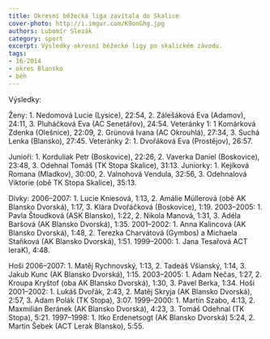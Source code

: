 ```yaml
---
title: Okresní běžecká liga zavítala do Skalice
cover-photo: http://i.imgur.com/K9onGhg.jpg 
authors: Lubomír Slezák 
category: sport
excerpt: Výsledky okresní běžecké ligy po skalickém závodu.
tags:
- 16-2014
- okres Blansko
- běh
---
```


Výsledky:

Ženy: 1. Nedomová Lucie (Lysice), 22:54, 2. Zálešáková Eva (Adamov), 24:11, 3. Pluháčková Eva (AC Senetářov), 24:54. Veteránky 1: 1 Komárková Zdenka (Olešnice), 22:09, 2. Grünová Ivana (AC Okrouhlá), 27:34, 3. Suchá Lenka (Blansko), 27:45. Veteránky 2: 1. Dvořáková Eva (Prostějov), 26:57.

Junioři: 1. Korduliak Petr (Boskovice), 22:26, 2. Vaverka Daniel (Boskovice), 23:48, 3. Odehnal Tomáš (TK Stopa Skalice), 31:13. Juniorky: 1. Kejíková Romana (Mladkov), 30:00, 2. Valnohová Vendula, 32:56, 3. Odehnalová Viktorie (obě TK Stopa Skalice), 35:13.

Dívky: 2006–2007: 1. Lucie Kniesová, 1:13, 2. Amálie Müllerová (obě AK Blansko Dvorská), 1:17, 3. Klára Dvořáčková (Boskovice), 1:19. 2003–2005: 1. Pavla Štoudková (ASK Blansko), 1:22, 2. Nikola Manová, 1:31, 3. Adéla Baršová (AK Blansko Dvorská), 1:35. 2001–2002: 1. Anna Kalincová (AK Blansko Dvorská), 1:48, 2. Terezka Charvátová (Gymbos) a Michaela Staňková (AK Blansko Dvorská), 1:51. 1999–2000: 1. Jana Tesařová ACT leraK), 4:48.

Hoši 2006–2007: 1. Matěj Rychnovský, 1:13, 2. Tadeáš Všianský, 1:14, 3. Jakub Kunc (AK Blansko Dvorská), 1:15. 2003–2005: 1. Adam Nečas, 1:27, 2. Kroupa Kryštof (oba AK Blansko Dvorská), 1:30, 3. Pavel Berka, 1:34. Hoši 2001–2002: 1. Lukáš Dvořák, 2:43, 2. Matěj Skryja (AK Blansko Dvorská), 2:57, 3. Adam Polák (TK Stopa), 3:07. 1999–2000: 1. Martin Szabo, 4:13, 2. Maxmilián Beránek (AK Blansko Dvorská), 4:23, 3. Tomáš Odehnal (TK Stopa), 5:21. 1997–1998: 1. Itko Erdenetsogt (AK Blansko Dvorská) 5:24, 2. Martin Šebek (ACT Lerak Blansko), 5:55.